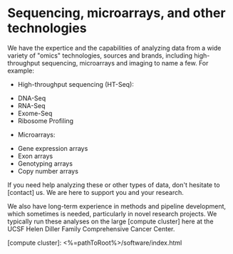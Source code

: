# Sequencing, microarrays, and other technologies

We have the expertice and the capabilities of analyzing data from a
wide variety of "omics" technologies, sources and brands, including
high-throughput sequencing, microarrays and imaging to name a few.
For example:

* High-throughput sequencing (HT-Seq):
 - DNA-Seq
 - RNA-Seq
 - Exome-Seq
 - Ribosome Profiling
* Microarrays:
 - Gene expression arrays
 - Exon arrays
 - Genotyping arrays
 - Copy number arrays

If you need help analyzing these or other types of data, don't
hesitate to [contact] us. We are here to support you and your research.

We also have long-term experience in methods and pipeline development,
which sometimes is needed, particularly in novel research projects.
We typically run these analyses on the large [compute cluster] here at
the UCSF Helen Diller Family Comprehensive Cancer Center.

[compute cluster]: <%=pathToRoot%>/software/index.html
